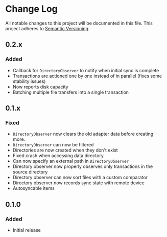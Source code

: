 # Change Log
All notable changes to this project will be documented in this file.
This project adheres to [Semantic Versioning](http://semver.org/).

## 0.2.x
### Added
- Callback for `DirectoryObserver` to notify when initial sync is complete
- Transactions are actioned one by one instead of in parallel (fixes some stability issues)
- Now reports disk capacity
- Batching multiple file transfers into a single transaction

## 0.1.x
### Fixed
- `DirectoryObserver` now clears the old adapter data before creating more.
- `DirectoryObserver` can now be filtered
- Directories are now created when they don't exist
- Fixed crash when accessing data directory
- Can now specify an external path in `DirectoryObserver`
- Directory observer now properly observes only transactions in the source directory
- Directory observer can now sort files with a custom comparator
- Directory observer now records sync state with remote device
- Autosyncable items

## 0.1.0
### Added
- Initial release